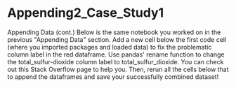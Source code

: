 # Appending2_Case_Study1
Appending Data (cont.) Below is the same notebook you worked on in the previous "Appending Data" section. Add a new cell below the first code cell (where you imported packages and loaded data) to fix the problematic column label in the red dataframe.  Use pandas' rename function to change the total_sulfur-dioxide column label to total_sulfur_dioxide. You can check out this Stack Overflow page to help you.  Then, rerun all the cells below that to append the dataframes and save your successfully combined dataset!

